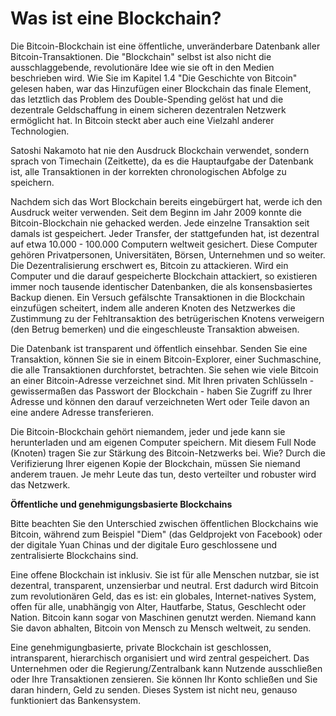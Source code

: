 # Was ist eine Blockchain?
Die Bitcoin-Blockchain ist eine öffentliche, unveränderbare Datenbank aller Bitcoin-Transaktionen. Die "Blockchain" selbst ist also nicht die ausschlaggebende, revolutionäre Idee wie sie oft in den Medien beschrieben wird. Wie Sie im Kapitel 1.4 "Die Geschichte von Bitcoin" gelesen haben, war das Hinzufügen einer Blockchain das finale Element, das letztlich das Problem des Double-Spending gelöst hat und die dezentrale Geldschaffung in einem sicheren dezentralen Netzwerk ermöglicht hat. In Bitcoin steckt aber auch eine Vielzahl anderer Technologien.

Satoshi Nakamoto hat nie den Ausdruck Blockchain verwendet, sondern sprach von Timechain (Zeitkette), da es die Hauptaufgabe der Datenbank ist, alle Transaktionen in der korrekten chronologischen Abfolge zu speichern.

Nachdem sich das Wort Blockchain bereits eingebürgert hat, werde ich den Ausdruck weiter verwenden. Seit dem Beginn im Jahr 2009 konnte die Bitcoin-Blockchain nie gehacked werden. Jede einzelne Transaktion seit damals ist gespeichert. Jeder Transfer, der stattgefunden hat, ist dezentral auf etwa 10.000 - 100.000 Computern weltweit gesichert. Diese Computer gehören Privatpersonen, Universitäten, Börsen, Unternehmen und so weiter. Die Dezentralisierung erschwert es, Bitcoin zu attackieren.  Wird ein Computer und die darauf gespeicherte Blockchain attackiert, so existieren immer noch tausende identischer Datenbanken, die als konsensbasiertes Backup dienen. Ein Versuch gefälschte Transaktionen in die Blockchain einzufügen scheitert, indem alle anderen Knoten des Netzwerkes die Zustimmung zu der Fehltransaktion des betrügerischen Knotens verweigern (den Betrug bemerken) und die eingeschleuste Transaktion abweisen.  

Die Datenbank ist transparent und öffentlich einsehbar. Senden Sie eine Transaktion, können Sie sie in einem Bitcoin-Explorer, einer Suchmaschine, die alle Transaktionen durchforstet, betrachten. Sie sehen wie viele Bitcoin an einer Bitcoin-Adresse verzeichnet sind. Mit Ihren privaten Schlüsseln - gewissermaßen das Passwort der Blockchain - haben Sie Zugriff zu Ihrer Adresse und können den darauf verzeichneten Wert oder Teile davon an eine andere Adresse transferieren.

Die Bitcoin-Blockchain gehört niemandem, jeder und jede kann sie herunterladen und am eigenen Computer speichern. Mit diesem Full Node (Knoten) tragen Sie zur Stärkung des Bitcoin-Netzwerks bei. Wie? Durch die Verifizierung Ihrer eigenen Kopie der Blockchain, müssen Sie niemand anderem trauen. Je mehr Leute das tun, desto verteilter und robuster wird das Netzwerk.

**Öffentliche und genehmigungsbasierte Blockchains**

Bitte beachten Sie den Unterschied zwischen öffentlichen Blockchains wie Bitcoin, während zum Beispiel "Diem" (das Geldprojekt von Facebook) oder der digitale Yuan Chinas und der digitale Euro geschlossene und zentralisierte Blockchains sind. 

Eine offene Blockchain ist inklusiv. Sie ist für alle Menschen nutzbar, sie ist dezentral, transparent, unzensierbar und neutral. Erst dadurch wird Bitcoin zum revolutionären Geld, das es ist: ein globales, Internet-natives System, offen für alle, unabhängig von Alter, Hautfarbe, Status, Geschlecht oder Nation. Bitcoin kann sogar von Maschinen genutzt werden. Niemand kann Sie davon abhalten, Bitcoin von Mensch zu Mensch weltweit, zu senden.

Eine genehmigungbasierte, private Blockchain ist geschlossen, intransparent, hierarchisch organisiert und wird zentral gespeichert. Das Unternehmen oder die Regierung/Zentralbank kann Nutzende ausschließen oder Ihre Transaktionen zensieren. Sie können Ihr Konto schließen und Sie daran hindern, Geld zu senden. Dieses System ist nicht neu, genauso funktioniert das Bankensystem.
